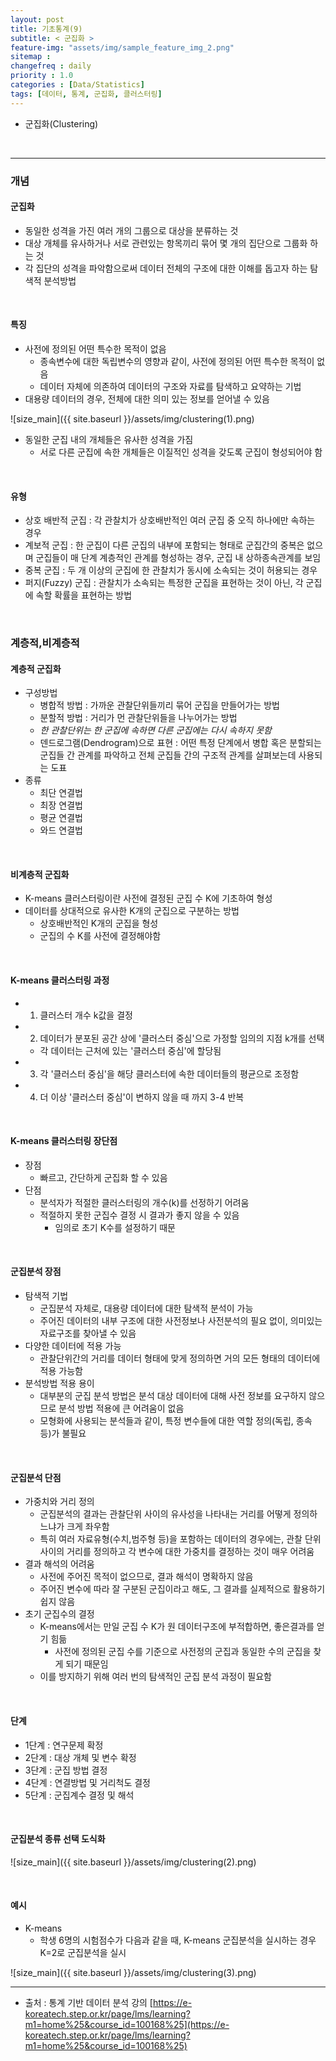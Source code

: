 ```yaml
---
layout: post
title: 기초통계(9)
subtitle: < 군집화 >
feature-img: "assets/img/sample_feature_img_2.png"
sitemap :
changefreq : daily
priority : 1.0
categories : [Data/Statistics]
tags: [데이터, 통계, 군집화, 클러스터링]
---
```


- 군집화(Clustering)


<br>

--------------------------------
### 개념
#### 군집화
- 동일한 성격을 가진 여러 개의 그룹으로 대상을 분류하는 것
- 대상 개체를 유사하거나 서로 관련있는 항목끼리 묶어 몇 개의 집단으로 그룹화 하는 것
- 각 집단의 성격을 파악함으로써 데이터 전체의 구조에 대한 이해를 돕고자 하는 탐색적 분석방법


<br>


#### 특징
- 사전에 정의된 어떤 특수한 목적이 없음
	- 종속변수에 대한 독립변수의 영향과 같이, 사전에 정의된 어떤 특수한 목적이 없음
	- 데이터 자체에 의존하여 데이터의 구조와 자료를 탐색하고 요약하는 기법
- 대용량 데이터의 경우, 전체에 대한 의미 있는 정보를 얻어낼 수 있음

![size_main]({{ site.baseurl }}/assets/img/clustering(1).png)
- 동일한 군집 내의 개체들은 유사한 성격을 가짐
	- 서로 다른 군집에 속한 개체들은 이질적인 성격을 갖도록 군집이 형성되어야 함


<br>

#### 유형
- 상호 배반적 군집 : 각 관찰치가 상호배반적인 여러 군집 중 오직 하나에만 속하는 경우
- 계보적 군집 : 한 군집이 다른 군집의 내부에 포함되는 형태로 군집간의 중복은 없으며 군집들이 매 단계 계층적인 관계를 형성하는 경우, 군집 내 상하종속관계를 보임
- 중복 군집 : 두 개 이상의 군집에 한 관찰치가 동시에 소속되는 것이 허용되는 경우
- 퍼지(Fuzzy) 군집 : 관찰치가 소속되는 특정한 군집을 표현하는 것이 아닌, 각 군집에 속할 확률을 표현하는 방법



<br>

### 계층적,비계층적
#### 계층적 군집화
- 구성방법
	- 병합적 방법 : 가까운 관찰단위들끼리 묶어 군집을 만들어가는 방법
	- 분할적 방법 : 거리가 먼 관찰단위들을 나누어가는 방법
	- *한 관찰단위는 한 군집에 속하면 다른 군집에는 다시 속하지 못함*
	- 덴드로그램(Dendrogram)으로 표현
		: 어떤 특정 단계에서 병합 혹은 분할되는 군집들 간 관계를 파악하고 전체 군집들 간의 구조적 관계를 살펴보는데 사용되는 도표	
- 종류
	- 최단 연결법
	- 최장 연결법
	- 평균 연결법
	- 와드 연결법

<br>

#### 비계층적 군집화
- K-means 클러스터링이란 사전에 결정된 군집 수 K에 기초하여 형성
- 데이터를 상대적으로 유사한 K개의 군집으로 구분하는 방법
	- 상호배반적인 K개의 군집을 형성
	- 군집의 수 K를 사전에 결정해야함

<br>

#### K-means 클러스터링 과정
- 1) 클러스터 개수 k값을 결정
- 2) 데이터가 분포된 공간 상에 '클러스터 중심'으로 가정할 임의의 지점 k개를 선택
	- 각 데이터는 근처에 있는 '클러스터 중심'에 할당됨
- 3) 각 '클러스터 중심'을 해당 클러스터에 속한 데이터들의 평균으로 조정함
- 4) 더 이상 '클러스터 중심'이 변하지 않을 때 까지 3-4 반복

<br>

#### K-means 클러스터링 장단점
- 장점 
	- 빠르고, 간단하게 군집화 할 수 있음
- 단점 
	- 분석자가 적절한 클러스터링의 개수(k)를 선정하기 어려움
	- 적절하지 못한 군집수 결정 시 결과가 좋지 않을 수 있음
		- 임의로 초기 K수를 설정하기 때문

<br>

#### 군집분석 장점
- 탐색적 기법
	- 군집분석 자체로, 대용량 데이터에 대한 탐색적 분석이 가능
	- 주어진 데이터의 내부 구조에 대한 사전정보나 사전분석의 필요 없이, 의미있는 자료구조를 찾아낼 수 있음
- 다양한 데이터에 적용 가능
	- 관찰단위간의 거리를 데이터 형태에 맞게 정의하면 거의 모든 형태의 데이터에 적용 가능함
- 분석방법 적용 용이
	- 대부분의 군집 분석 방법은 분석 대상 데이터에 대해 사전 정보를 요구하지 않으므로 분석 방법 적용에 큰 어려움이 없음
	- 모형화에 사용되는 분석들과 같이, 특정 변수들에 대한 역할 정의(독립, 종속 등)가 불필요
	
<br>

#### 군집분석 단점
- 가중치와 거리 정의
	- 군집분석의 결과는 관찰단위 사이의 유사성을 나타내는 거리를 어떻게 정의하느냐가 크게 좌우함
	- 특히 여러 자료유형(수치,범주형 등)을 포함하는 데이터의 경우에는, 관찰 단위 사이의 거리를 정의하고 각 변수에 대한 가중치를 결정하는 것이 매우 어려움
- 결과 해석의 어려움
	- 사전에 주어진 목적이 없으므로, 결과 해석이 명확하지 않음
	- 주어진 변수에 따라 잘 구분된 군집이라고 해도, 그 결과를 실제적으로 활용하기 쉽지 않음
- 초기 군집수의 결정
	- K-means에서는 만일 군집 수 K가 원 데이터구조에 부적합하면, 좋은결과를 얻기 힘듦
		- 사전에 정의된 군집 수를 기준으로 사전정의 군집과 동일한 수의 군집을 찾게 되기 때문임
	- 이를 방지하기 위해 여러 번의 탐색적인 군집 분석 과정이 필요함


<br>

#### 단계
- 1단계 : 연구문제 확정
- 2단계 : 대상 개체 및 변수 확정
- 3단계 : 군집 방법 결정
- 4단계 : 연결방법 및 거리척도 결정
- 5단계 : 군집계수 결정 및 해석

<br>

#### 군집분석 종류 선택 도식화
![size_main]({{ site.baseurl }}/assets/img/clustering(2).png)

<br>

#### 예시
- K-means 
	- 학생 6명의 시험점수가 다음과 같을 때, K-means 군집분석을 실시하는 경우 K=2로 군집분석을 실시


![size_main]({{ site.baseurl }}/assets/img/clustering(3).png)





-------------

* 출처 : 통계 기반 데이터 분석 강의 [https://e-koreatech.step.or.kr/page/lms/learning?m1=home%25&course_id=100168%25](https://e-koreatech.step.or.kr/page/lms/learning?m1=home%25&course_id=100168%25)








